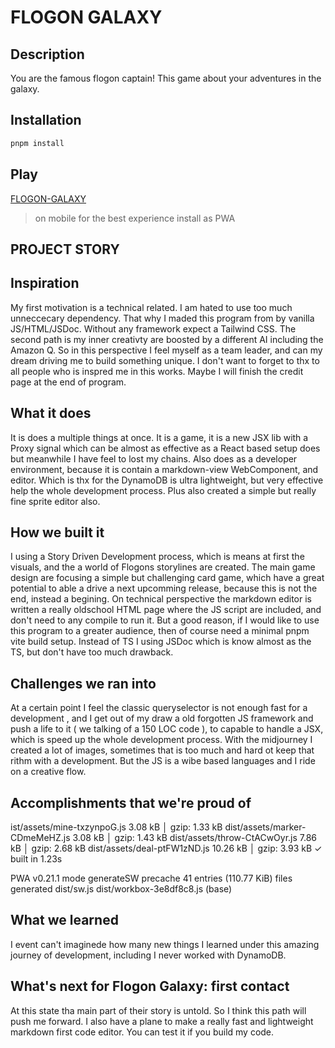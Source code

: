 # FLOGON GALAXY

## Description
You are the famous flogon captain!
This game about your adventures in the galaxy.

## Installation
```bash
pnpm install
```

## Play
[FLOGON-GALAXY](https://flogon-galaxy.vercel.app/)
> on mobile for the best experience install as PWA

## PROJECT STORY

## Inspiration
My first motivation is a technical related. I am hated to use too much unneccecary dependency.
That why I maded this program from by vanilla JS/HTML/JSDoc. Without any framework expect a Tailwind CSS.
The second path is my inner creativty are boosted by a different AI including the Amazon Q. So in this perspective I feel myself as a team leader, and can my dream driving me to build something unique.
I don't want to forget to thx to all people who is inspred me in this works. Maybe I will finish the credit page at the end of program.

## What it does
It is does a multiple things at once. It is a game, it is a new JSX lib with a Proxy signal which can be almost as effective as a React based setup does but meanwhile I have feel to lost my chains.
Also does as a developer environment, because it is contain a markdown-view WebComponent, and editor.  Which is thx for the DynamoDB is ultra lightweight, but very effective help the whole development process. Plus also  created a simple but really fine
sprite editor also.

## How we built it
I using a Story Driven Development process, which is means at first the visuals, and the
a world of Flogons storylines are created. The main game design are focusing a simple
but challenging card game, which have a great potential to able a drive a next upcomming
release, because this is not the end, instead a begining.
On technical perspective the markdown editor is written a really oldschool HTML page where the JS script are included, and don't need to any compile to run it. But a good reason, if  I would like to use this program to a greater audience, then of course need a minimal
pnpm vite build setup. Instead of TS I using JSDoc which is know almost as the TS,
but don't have too much drawback.

## Challenges we ran into
At a certain point I feel the classic queryselector is not enough fast for a development , and
I get out of my draw a old forgotten JS framework and push a life to it ( we talking of a 150 LOC code ), to capable to handle a JSX, which is speed up the whole development process.
With the midjourney I created a lot of images, sometimes that is too much and hard ot
keep that rithm with a development. But the JS is a wibe based languages and I ride on
a creative flow.

## Accomplishments that we're proud of
ist/assets/mine-txzynpoG.js                     3.08 kB │ gzip: 1.33 kB
dist/assets/marker-CDmeMeHZ.js                   3.08 kB │ gzip: 1.43 kB
dist/assets/throw-CtACwOyr.js                    7.86 kB │ gzip: 2.68 kB
dist/assets/deal-ptFW1zND.js                    10.26 kB │ gzip: 3.93 kB
✓ built in 1.23s

PWA v0.21.1
mode      generateSW
precache  41 entries (110.77 KiB)
files generated
  dist/sw.js
  dist/workbox-3e8df8c8.js
(base)

## What we learned
I event can't imaginede how many new things I learned under this amazing journey of
development, including I never worked with DynamoDB.

## What's next for Flogon Galaxy: first contact
At this state tha main part of their story is untold. So I think this path will push me forward.
I also have a plane to make a really fast and lightweight markdown first code editor.
You can test it if you build my code.
